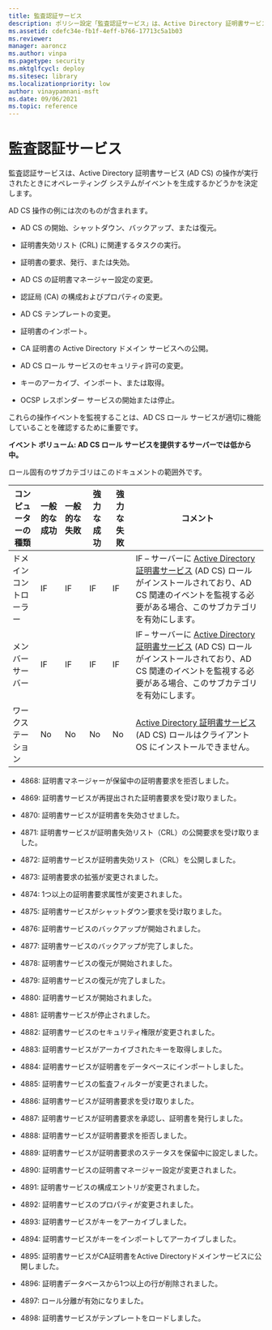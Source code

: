 ```yaml
---
title: 監査認証サービス
description: ポリシー設定「監査認証サービス」は、Active Directory 証明書サービス (AD CS) の操作が実行されたときにイベントが生成されるかどうかを決定します。
ms.assetid: cdefc34e-fb1f-4eff-b766-17713c5a1b03
ms.reviewer: 
manager: aaroncz
ms.author: vinpa
ms.pagetype: security
ms.mktglfcycl: deploy
ms.sitesec: library
ms.localizationpriority: low
author: vinaypamnani-msft
ms.date: 09/06/2021
ms.topic: reference
---
```


# 監査認証サービス

監査認証サービスは、Active Directory 証明書サービス (AD CS) の操作が実行されたときにオペレーティング システムがイベントを生成するかどうかを決定します。

AD CS 操作の例には次のものが含まれます。

-   AD CS の開始、シャットダウン、バックアップ、または復元。

-   証明書失効リスト (CRL) に関連するタスクの実行。

-   証明書の要求、発行、または失効。

-   AD CS の証明書マネージャー設定の変更。

-   認証局 (CA) の構成およびプロパティの変更。

-   AD CS テンプレートの変更。

-   証明書のインポート。

-   CA 証明書の Active Directory ドメイン サービスへの公開。

-   AD CS ロール サービスのセキュリティ許可の変更。

-   キーのアーカイブ、インポート、または取得。

-   OCSP レスポンダー サービスの開始または停止。

これらの操作イベントを監視することは、AD CS ロール サービスが適切に機能していることを確認するために重要です。

**イベント ボリューム: AD CS ロール サービスを提供するサーバーでは低から中。**

ロール固有のサブカテゴリはこのドキュメントの範囲外です。

| コンピューターの種類 | 一般的な成功 | 一般的な失敗 | 強力な成功 | 強力な失敗 | コメント                                                                                                                                                                                                                        |
|-----------------------|---------------|---------------|--------------|--------------|---------------------------------------------------------------------------------------------------------------------------------------------------------------------------------------------------------------------------------|
| ドメイン コントローラー | IF            | IF            | IF           | IF           | IF – サーバーに [Active Directory 証明書サービス](/windows/deployment/deploy-whats-new) (AD CS) ロールがインストールされており、AD CS 関連のイベントを監視する必要がある場合、このサブカテゴリを有効にします。 |
| メンバー サーバー     | IF            | IF            | IF           | IF           | IF – サーバーに [Active Directory 証明書サービス](/windows/deployment/deploy-whats-new) (AD CS) ロールがインストールされており、AD CS 関連のイベントを監視する必要がある場合、このサブカテゴリを有効にします。 |
| ワークステーション   | No            | No            | No           | No           | [Active Directory 証明書サービス](/windows/deployment/deploy-whats-new) (AD CS) ロールはクライアント OS にインストールできません。                                                                         |

- 4868: 証明書マネージャーが保留中の証明書要求を拒否しました。

- 4869: 証明書サービスが再提出された証明書要求を受け取りました。

- 4870: 証明書サービスが証明書を失効させました。

- 4871: 証明書サービスが証明書失効リスト（CRL）の公開要求を受け取りました。

- 4872: 証明書サービスが証明書失効リスト（CRL）を公開しました。

- 4873: 証明書要求の拡張が変更されました。

- 4874: 1つ以上の証明書要求属性が変更されました。

- 4875: 証明書サービスがシャットダウン要求を受け取りました。

- 4876: 証明書サービスのバックアップが開始されました。

- 4877: 証明書サービスのバックアップが完了しました。

- 4878: 証明書サービスの復元が開始されました。

- 4879: 証明書サービスの復元が完了しました。

- 4880: 証明書サービスが開始されました。

- 4881: 証明書サービスが停止されました。

- 4882: 証明書サービスのセキュリティ権限が変更されました。

- 4883: 証明書サービスがアーカイブされたキーを取得しました。

- 4884: 証明書サービスが証明書をデータベースにインポートしました。

- 4885: 証明書サービスの監査フィルターが変更されました。

- 4886: 証明書サービスが証明書要求を受け取りました。

- 4887: 証明書サービスが証明書要求を承認し、証明書を発行しました。

- 4888: 証明書サービスが証明書要求を拒否しました。

- 4889: 証明書サービスが証明書要求のステータスを保留中に設定しました。

- 4890: 証明書サービスの証明書マネージャー設定が変更されました。

- 4891: 証明書サービスの構成エントリが変更されました。

- 4892: 証明書サービスのプロパティが変更されました。

- 4893: 証明書サービスがキーをアーカイブしました。

- 4894: 証明書サービスがキーをインポートしてアーカイブしました。

- 4895: 証明書サービスがCA証明書をActive Directoryドメインサービスに公開しました。

- 4896: 証明書データベースから1つ以上の行が削除されました。

- 4897: ロール分離が有効になりました。

- 4898: 証明書サービスがテンプレートをロードしました。
